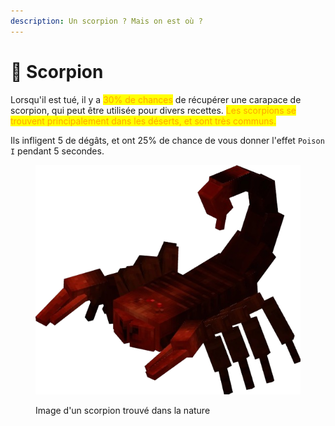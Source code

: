 ```yaml
---
description: Un scorpion ? Mais on est où ?
---
```


# 🦂 Scorpion

Lorsqu'il est tué, il y a <mark style="color:orange;">30% de chances</mark> de récupérer une carapace de scorpion, qui peut être utilisée pour divers recettes. <mark style="color:orange;">Les scorpions se trouvent principalement dans les déserts, et sont très communs.</mark>

Ils infligent 5 de dégâts, et ont 25% de chance de vous donner l'effet `Poison I` pendant 5 secondes.



<figure><img src="../../.gitbook/assets/scorpion.png" alt=""><figcaption><p>Image d'un scorpion trouvé dans la nature</p></figcaption></figure>
